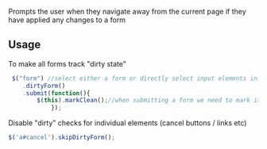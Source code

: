 Prompts the user when they navigate away from the current page if they have applied any changes to a form

Usage
----------
To make all forms track "dirty state"

```javascript
 $("form") //select either a form or directly select input elements in a form to only track individual fields of a form
	.dirtyForm()
	.submit(function(){            
		$(this).markClean();//when submitting a form we need to mark it as clean so that the form can post away from the current page
            });
```

Disable "dirty" checks for individual elements (cancel buttons / links etc)

```javascript
$('a#cancel').skipDirtyForm();
```